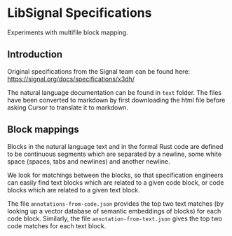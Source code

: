 # LibSignal Specifications

Experiments with multifile block mapping.

## Introduction

Original specifications from the Signal team can be found here: https://signal.org/docs/specifications/x3dh/

The natural language documentation can be found in `text` folder. The files have been converted to markdown by first downloading the html file before asking Cursor to translate it to markdown.

## Block mappings

Blocks in the natural language text and in the formal Rust code are defined to be continuous segments which are separated by a newline, some white space (spaces, tabs and newlines) and another newline.

We look for matchings between the blocks, so that specification engineers can easily find text blocks which are related to a given code block, or code blocks which are related to a given text block.

The file `annotations-from-code.json` provides the top two text matches (by looking up a vector database of semantic embeddings of blocks) for each code block. Similarly, the file `annotation-from-text.json` gives the top two code matches for each text block.


